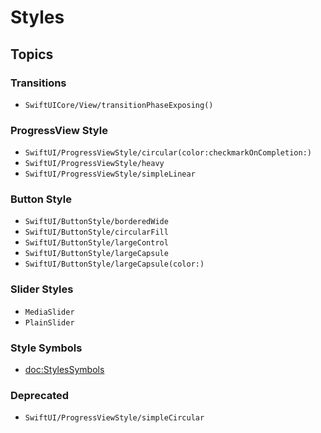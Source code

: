 
# Styles

## Topics
### Transitions
- ``SwiftUICore/View/transitionPhaseExposing()``

### ProgressView Style
- ``SwiftUI/ProgressViewStyle/circular(color:checkmarkOnCompletion:)``
- ``SwiftUI/ProgressViewStyle/heavy``
- ``SwiftUI/ProgressViewStyle/simpleLinear``

### Button Style
- ``SwiftUI/ButtonStyle/borderedWide``
- ``SwiftUI/ButtonStyle/circularFill``
- ``SwiftUI/ButtonStyle/largeControl``
- ``SwiftUI/ButtonStyle/largeCapsule``
- ``SwiftUI/ButtonStyle/largeCapsule(color:)``

### Slider Styles
- ``MediaSlider``
- ``PlainSlider``

### Style Symbols
- <doc:StylesSymbols>

### Deprecated
- ``SwiftUI/ProgressViewStyle/simpleCircular``
